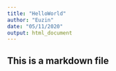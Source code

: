 ```yaml
---
title: "HelloWorld"
author: "Euzin"
date: "05/11/2020"
output: html_document
---
```

## This is a markdown file